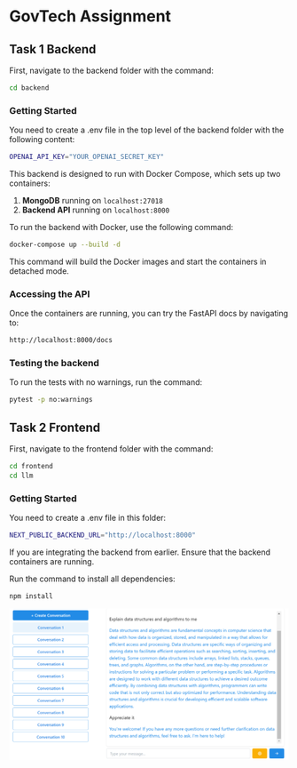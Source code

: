 # GovTech Assignment

## Task 1 Backend

First, navigate to the backend folder with the command:

```bash
cd backend
```

### Getting Started

You need to create a .env file in the top level of the backend folder with the following content:

```bash
OPENAI_API_KEY="YOUR_OPENAI_SECRET_KEY"
```

This backend is designed to run with Docker Compose, which sets up two containers:

1. **MongoDB** running on `localhost:27018`
2. **Backend API** running on `localhost:8000`

To run the backend with Docker, use the following command:

```bash
docker-compose up --build -d
```

This command will build the Docker images and start the containers in detached mode.

### Accessing the API

Once the containers are running, you can try the FastAPI docs by navigating to:

```bash
http://localhost:8000/docs
```

### Testing the backend

To run the tests with no warnings, run the command:

```bash
pytest -p no:warnings
```

## Task 2 Frontend

First, navigate to the frontend folder with the command:

```bash
cd frontend
cd llm
```

### Getting Started

You need to create a .env file in this folder:

```bash
NEXT_PUBLIC_BACKEND_URL="http://localhost:8000"
```

If you are integrating the backend from earlier. Ensure that the backend containers are running.

Run the command to install all dependencies:

```bash
npm install
```

![Main Page](/frontend/MainPage-Frontend.png)
